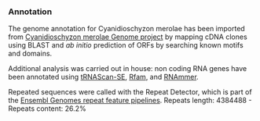 ### Annotation

The genome annotation for Cyanidioschyzon merolae has been imported from
[Cyanidioschyzon merolae Genome
project](http://merolae.biol.s.u-tokyo.ac.jp/intro_menu.html) by mapping
cDNA clones using BLAST and *ab initio* prediction of ORFs by searching
known motifs and domains.

Additional analysis was carried out in house: non coding RNA genes have
been annotated using
[tRNAScan-SE](http://europepmc.org/articles/PMC146525),
[Rfam](http://europepmc.org/abstract/MED/15608160), and
[RNAmmer](http://europepmc.org/articles/PMC1888812).

Repeated sequences were called with the Repeat Detector, which is part of the [Ensembl Genomes repeat feature pipelines](http://plants.ensembl.org/info/genome/annotation/repeat_features.html). Repeats length: 4384488 - Repeats content: 26.2%
